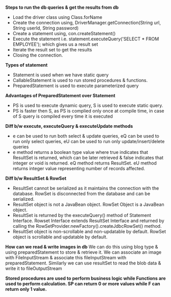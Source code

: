**Steps to run the db queries & get the results from db**<br/>
* Load the driver class using Class.forName
* Create the connection using, DriverManager.getConnection(String url, String userId, String password)
* Create a statement using, con.createStatement()
* Execute the statement i.e. statement.executeQuery('SELECT * FROM EMPLOYEE'); which gives us a result set
* Iterate the result set to get the results
* Closing the connection.


**Types of statement**
* Statement is used when we have static query
* CallableStatement is used to run stored procedures & functions.
* PreparedStatement is used to execute parameterized query


**Advantages of PreparedStatement over Statement**
* PS is used to execute dynamic query, S is used to execute static query.
* PS is faster then S, as PS is complied only once at compile time, in case of S query is compiled every time it is executed


**Diff b/w execute, executeQuery & executeUpdate methods**
* e can be used to run both select & update queries, eQ can be used to run only select queries, eU can be used 
	to run only update/insert/delete queries
* e method returns a boolean type value where true indicates that ResultSet is returned, which can be later 
	retrieved & false indicates that integer or void is returned. eQ method returns ResultSet. eU method 
	returns integer value representing number of records affected.


**Diff b/w ResultSet & RowSet**
* ResultSet cannot be serialized as it maintains the connection with the database. RowSet is disconnected from 
	the database and can be serialized.
* ResultSet object is not a JavaBean object. RowSet Object is a JavaBean object.
* ResultSet is returned by the executeQuery() method of Statement Interface. Rowset Interface extends 
	ResultSet Interface and returned by calling the RowSetProvider.newFactory().createJdbcRowSet() method.
* ResultSet object is non-scrollable and non-updatable by default. RowSet object is scrollable and updatable 
	by default.


**How can we read & write images in db**
We can do this using blog type & using preparedStatement to store & retrieve it. We can associate an image 
with FileInputStream & associate this fileInputStream with preparedStatement. Similarly we can use resultSet to
read the blob data & write it to fileOutputStream


**Stored procedures are used to perform business logic while Functions are used to perform calculation. 
	SP can return 0 or more values while F can return only 1 value.**
